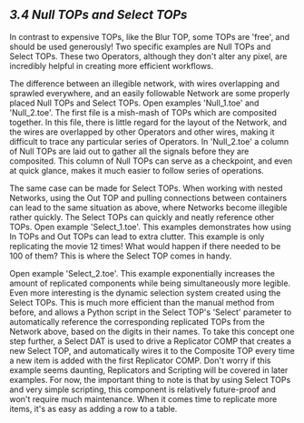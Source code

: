 ## *3.4 Null TOPs and Select TOPs*

In contrast to expensive TOPs, like the Blur TOP, some TOPs are 'free', and should be used generously! Two specific examples are Null TOPs and Select TOPs. These two Operators, although they don't alter any pixel, are incredibly helpful in creating more efficient workflows.

The difference between an illegible network, with wires overlapping and sprawled everywhere, and an easily followable Network are some properly placed Null TOPs and Select TOPs. Open examples 'Null\_1.toe' and 'Null\_2.toe'. The first file is a mish-mash of TOPs which are composited together. In this file, there is little regard for the layout of the Network, and the wires are overlapped by other Operators and other wires, making it difficult to trace any particular series of Operators. In 'Null\_2.toe' a column of Null TOPs are laid out to gather all the signals before they are composited. This column of Null TOPs can serve as a checkpoint, and even at quick glance, makes it much easier to follow series of operations.

The same case can be made for Select TOPs. When working with nested Networks, using the Out TOP and pulling connections between containers can lead to the same situation as above, where Networks become illegible rather quickly. The Select TOPs can quickly and neatly reference other TOPs. Open example 'Select\_1.toe'. This examples demonstrates how using In TOPs and Out TOPs can lead to extra clutter. This example is only replicating the movie 12 times! What would happen if there needed to be 100 of them? This is where the Select TOP comes in handy.

Open example 'Select\_2.toe'. This example exponentially increases the amount of replicated components while being simultaneously more legible. Even more interesting is the dynamic selection system created using the Select TOPs. This is much more efficient than the manual method from before, and allows a Python script in the Select TOP's 'Select' parameter to automatically reference the corresponding replicated TOPs from the Network above, based on the digits in their names. To take this concept one step further, a Select DAT is used to drive a Replicator COMP that creates a new Select TOP, and automatically wires it to the Composite TOP every time a new item is added with the first Replicator COMP. Don't worry if this example seems daunting, Replicators and Scripting will be covered in later examples. For now, the important thing to note is that by using Select TOPs and very simple scripting, this component is relatively future-proof and won't require much maintenance. When it comes time to  replicate more items, it's as easy as adding a row to a table.
